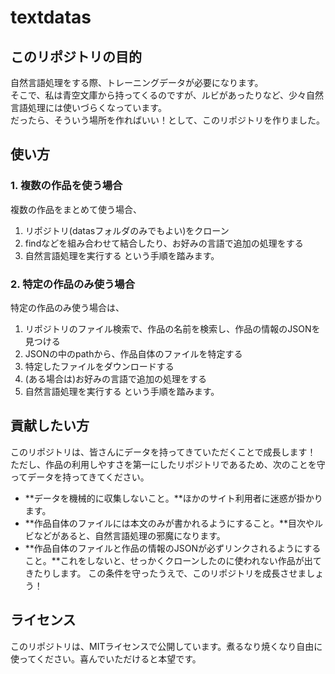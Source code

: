 # textdatas
## このリポジトリの目的
自然言語処理をする際、トレーニングデータが必要になります。  
そこで、私は青空文庫から持ってくるのですが、ルビがあったりなど、少々自然言語処理には使いづらくなっています。  
だったら、そういう場所を作ればいい！として、このリポジトリを作りました。
## 使い方
### 1. 複数の作品を使う場合
複数の作品をまとめて使う場合、
1. リポジトリ(datasフォルダのみでもよい)をクローン
2. findなどを組み合わせて結合したり、お好みの言語で追加の処理をする
3. 自然言語処理を実行する
という手順を踏みます。
### 2. 特定の作品のみ使う場合
特定の作品のみ使う場合は、
1. リポジトリのファイル検索で、作品の名前を検索し、作品の情報のJSONを見つける
2. JSONの中のpathから、作品自体のファイルを特定する
3. 特定したファイルをダウンロードする
4. (ある場合は)お好みの言語で追加の処理をする
5. 自然言語処理を実行する
という手順を踏みます。
## 貢献したい方
このリポジトリは、皆さんにデータを持ってきていただくことで成長します！  
ただし、作品の利用しやすさを第一にしたリポジトリであるため、次のことを守ってデータを持ってきてください。
- **データを機械的に収集しないこと。**ほかのサイト利用者に迷惑が掛かります。
- **作品自体のファイルには本文のみが書かれるようにすること。**目次やルビなどがあると、自然言語処理の邪魔になります。
- **作品自体のファイルと作品の情報のJSONが必ずリンクされるようにすること。**これをしないと、せっかくクローンしたのに使われない作品が出てきたりします。
この条件を守ったうえで、このリポジトリを成長させましょう！
## ライセンス
このリポジトリは、MITライセンスで公開しています。煮るなり焼くなり自由に使ってください。喜んでいただけると本望です。

